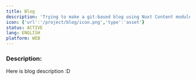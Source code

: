 ```yaml
---
title: Blog
description: 'Trying to make a git-based blog using Nuxt Content module'
icon: {'url':'/project/blog/icon.png','type':'asset'}
status: ACTIVE
lang: ENGLISH
platform: WEB
---
```

### Description:
Here is blog description :D